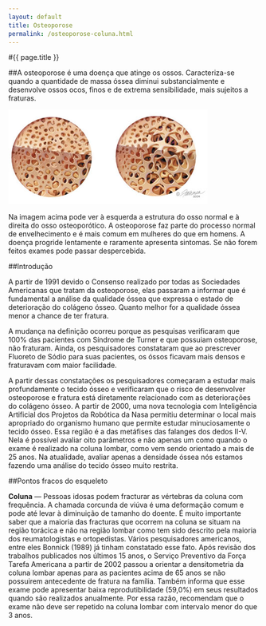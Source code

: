 ```yaml
---
layout: default
title: Osteoporose
permalink: /osteoporose-coluna.html
---
```


#{{ page.title }}

##A osteoporose é uma doença que atinge os ossos. Caracteriza-se quando a quantidade de massa óssea diminui substancialmente e desenvolve ossos ocos, finos e de extrema sensibilidade, mais sujeitos a fraturas.

![Osteoporose](assets/osteoporose.png)

Na imagem acima pode ver à esquerda a estrutura do osso normal e à direita do osso osteoporótico. A osteoporose faz parte do processo normal de envelhecimento e é mais comum em mulheres do que em homens. A doença progride lentamente e raramente apresenta sintomas. Se não forem feitos exames pode passar despercebida.

##Introdução

A partir de 1991 devido o Consenso realizado por todas as Sociedades Americanas que tratam da osteoporose, elas passaram a informar que é fundamental a análise da qualidade óssea que expressa o estado de deterioração do colágeno ósseo. Quanto melhor for a qualidade óssea menor a chance de ter fratura.

A mudança na definição ocorreu porque as pesquisas verificaram que 100% das pacientes com Síndrome de Turner e que possuiam osteoporose, não fraturam. Ainda, os pesquisadores constataram que ao prescrever Fluoreto de Sódio para suas pacientes, os óssos ficavam mais densos e fraturavam com maior facilidade.

A partir dessas constatações os pesquisadores começaram a estudar mais profundamente o tecido ósseo e verificaram que o risco de desenvolver osteoporose e fratura está diretamente relacionado com as deteriorações do colágeno ósseo. A partir de 2000, uma nova tecnologia com Inteligência Artificial dos Projetos da Robótica da Nasa permitiu determinar o local mais apropriado do organismo humano que permite estudar minuciosamente o tecido ósseo. Essa região é a das metáfises das falanges dos dedos II-V. Nela é possível avaliar oito parâmetros e não apenas um como quando o exame é realizado na coluna lombar, como vem sendo orientado a mais de 25 anos. Na atualidade, avaliar apenas a densidade óssea nós estamos fazendo uma análise do tecido ósseo muito restrita.

##Pontos fracos do esqueleto

__Coluna__ &mdash; Pessoas idosas podem fracturar as vértebras da coluna com frequência. A chamada corcunda de viúva é uma deformação comum e pode até levar à diminuição de tamanho do doente.
É muito importante saber que a maioria das fracturas que ocorrem na coluna se situam na região torácica e não na região lombar como tem sido descrito pela maioria dos reumatologistas e ortopedistas. Vários pesquisadores americanos, entre eles Bonnick (1989) já tinham constatado esse fato. Após revisão dos trabalhos publicados nos últimos 15 anos, o Serviço Preventivo da Força Tarefa Americana a partir de 2002 passou a orientar a densitometria da coluna lombar apenas para as pacientes acima de 65 anos se não possuirem antecedente de fratura na família. Também informa que esse exame pode apresentar baixa reprodutibilidade (59,0%) em seus resultados quando são realizados anualmente. Por essa razão, recomendam que o exame não deve ser repetido na coluna lombar com intervalo menor do que 3 anos.
